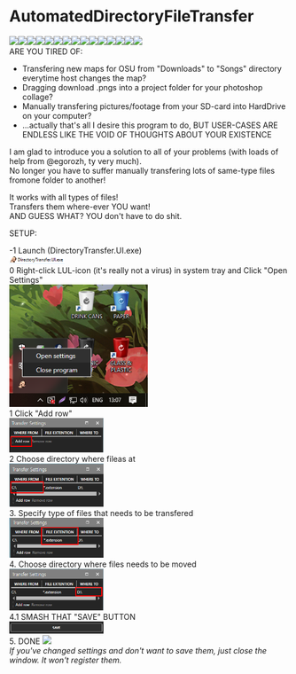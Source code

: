 # AutomatedDirectoryFileTransfer
<img src="https://static-cdn.jtvnw.net/emoticons/v1/58765/3.0" width="50"><img src="https://static-cdn.jtvnw.net/emoticons/v1/58765/3.0" width="50"><img src="https://static-cdn.jtvnw.net/emoticons/v1/58765/3.0" width="50"><img src="https://static-cdn.jtvnw.net/emoticons/v1/58765/3.0" width="50"><img src="https://static-cdn.jtvnw.net/emoticons/v1/58765/3.0" width="50"><img src="https://static-cdn.jtvnw.net/emoticons/v1/58765/3.0" width="50"><img src="https://static-cdn.jtvnw.net/emoticons/v1/58765/3.0" width="50"><img src="https://static-cdn.jtvnw.net/emoticons/v1/58765/3.0" width="50"><img src="https://static-cdn.jtvnw.net/emoticons/v1/58765/3.0" width="50"><img src="https://static-cdn.jtvnw.net/emoticons/v1/58765/3.0" width="50"><img src="https://static-cdn.jtvnw.net/emoticons/v1/58765/3.0" width="50"><img src="https://static-cdn.jtvnw.net/emoticons/v1/58765/3.0" width="50"><img src="https://static-cdn.jtvnw.net/emoticons/v1/58765/3.0" width="50"><img src="https://static-cdn.jtvnw.net/emoticons/v1/58765/3.0" width="50"><img src="https://static-cdn.jtvnw.net/emoticons/v1/58765/3.0" width="50"><br>
ARE YOU TIRED OF:
- Transfering new maps for OSU from "Downloads" to "Songs" directory everytime host changes the map?
- Dragging download .pngs into a project folder for your photoshop collage?
- Manually transfering pictures/footage from your SD-card into HardDrive on your computer?
- ...actually that's all I desire this program to do, BUT USER-CASES ARE ENDLESS LIKE THE VOID OF THOUGHTS ABOUT YOUR EXISTENCE

I am glad to introduce you a solution to all of your problems (with loads of help from @egorozh, ty very much). <br>
No longer you have to suffer manually transfering lots of same-type files fromone folder to another! <br>

It works with all types of files! <br>
Transfers them where-ever YOU want! <br>
AND GUESS WHAT? 
YOU don't have to do shit.

SETUP: <br>

   -1 Launch (DirectoryTransfer.UI.exe) <br>
   <img src="https://github.com/petergaevoy/AutomatedDirectoryFileTransfer/blob/master/GuideFolder/executable-launch.png" width="100"/><br>
   0 Right-click LUL-icon (it's really not a virus) in system tray and Click "Open Settings"<br>
   <img src="https://github.com/petergaevoy/AutomatedDirectoryFileTransfer/blob/master/GuideFolder/system-tray.png" width="250"/><br>
   1 Click "Add row"<br>
   <img src="https://github.com/petergaevoy/AutomatedDirectoryFileTransfer/blob/master/GuideFolder/add-row.png" width="170"/><br>
   2 Choose directory where fileas at<br>
   <img src="https://github.com/petergaevoy/AutomatedDirectoryFileTransfer/blob/master/GuideFolder/where-from.png" width="170"/><br>
   3. Specify type of files that needs to be transfered<br>
   <img src="https://github.com/petergaevoy/AutomatedDirectoryFileTransfer/blob/master/GuideFolder/extention.png" width="170"/><br>
   4. Choose directory where files needs to be moved<br>
   <img src="https://github.com/petergaevoy/AutomatedDirectoryFileTransfer/blob/master/GuideFolder/where%20to.png" width="170"/><br>
   4.1 SMASH THAT "SAVE" BUTTON<br>
   <img src="https://github.com/petergaevoy/AutomatedDirectoryFileTransfer/blob/master/GuideFolder/save.png" width="170"/><br>
   5. DONE <img src="https://static-cdn.jtvnw.net/emoticons/v1/64138/3.0" width="50"/></li>
<br>
*If you've changed settings and don't want to save them, just close the window. It won't register them.*
